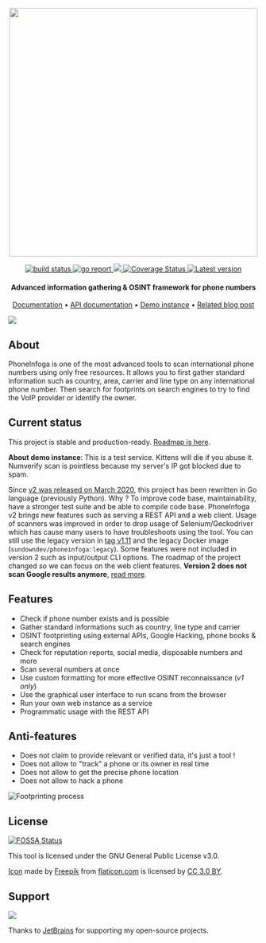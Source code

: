 <p align="center">
  <img src="https://i.imgur.com/LtUGnF3.png" width=500 />
</p> 

<div align="center">
  <a href="https://github.com/sundowndev/phoneinfoga/actions">
    <img src="https://github.com/sundowndev/phoneinfoga/workflows/Build/badge.svg" alt="build status" />
  </a>
  <a href="https://goreportcard.com/report/github.com/sundowndev/phoneinfoga">
    <img src="https://goreportcard.com/badge/github.com/sundowndev/phoneinfoga" alt="go report" />
  </a>
  <a href="https://codeclimate.com/github/sundowndev/phoneinfoga/maintainability">
    <img src="https://api.codeclimate.com/v1/badges/3259feb1c68df1cd4f71/maintainability" />
  </a>
  <a href='https://coveralls.io/github/sundowndev/phoneinfoga'>
    <img src='https://coveralls.io/repos/github/sundowndev/phoneinfoga/badge.svg' alt='Coverage Status' />
  </a>
  <a href="https://github.com/sundowndev/phoneinfoga/releases">
    <img src="https://img.shields.io/github/release/SundownDEV/phoneinfoga.svg" alt="Latest version" />
  </a>
</div>

<h4 align="center">Advanced information gathering & OSINT framework for phone numbers</h4>

<p align="center">
  <a href="https://sundowndev.github.io/phoneinfoga/">Documentation</a> •
  <a href="https://petstore.swagger.io/?url=https://raw.githubusercontent.com/sundowndev/phoneinfoga/master/api/docs/swagger.yaml">API documentation</a> •
  <a href="https://demo.phoneinfoga.crvx.fr/">Demo instance</a> •
  <a href="https://medium.com/@SundownDEV/phone-number-scanning-osint-recon-tool-6ad8f0cac27b">Related blog post</a>
</p>

![](./docs/images/screenshot.png)

## About

PhoneInfoga is one of the most advanced tools to scan international phone numbers using only free resources. It allows you to first gather standard information such as country, area, carrier and line type on any international phone number. Then search for footprints on search engines to try to find the VoIP provider or identify the owner.

## Current status

This project is stable and production-ready. [Roadmap is here](https://github.com/sundowndev/phoneinfoga/projects/1).

**About demo instance**: This is a test service. Kittens will die if you abuse it. Numverify scan is pointless because my server's IP got blocked due to spam.

Since [v2 was released on March 2020](https://github.com/sundowndev/phoneinfoga/releases/tag/v2.0-beta), this project has been rewritten in Go language (previously Python). Why ? To improve code base, maintainability, have a stronger test suite and be able to compile code base. PhoneInfoga v2 brings new features such as serving a REST API and a web client. Usage of scanners was improved in order to drop usage of Selenium/Geckodriver which has cause many users to have troubleshoots using the tool. You can still use the legacy version in [tag v1.11](https://github.com/sundowndev/phoneinfoga/tree/v1.11) and the legacy Docker image (`sundowndev/phoneinfoga:legacy`). Some features were not included in version 2 such as input/output CLI options. The roadmap of the project changed so we can focus on the web client features. **Version 2 does not scan Google results anymore**, [read more](https://sundowndev.github.io/phoneinfoga/usage/#available-scanners).

## Features

- Check if phone number exists and is possible
- Gather standard informations such as country, line type and carrier
- OSINT footprinting using external APIs, Google Hacking, phone books & search engines
- Check for reputation reports, social media, disposable numbers and more
- Scan several numbers at once
- Use custom formatting for more effective OSINT reconnaissance (*v1 only*)
- Use the graphical user interface to run scans from the browser
- Run your own web instance as a service
- Programmatic usage with the REST API

## Anti-features

- Does not claim to provide relevant or verified data, it's just a tool !
- Does not allow to "track" a phone or its owner in real time
- Does not allow to get the precise phone location
- Does not allow to hack a phone

![Footprinting process](https://i.imgur.com/qCkgzz8.png)

## License

[![FOSSA Status](https://app.fossa.com/api/projects/git%2Bgithub.com%2Fsundowndev%2FPhoneInfoga.svg?type=shield)](https://app.fossa.com/projects/git%2Bgithub.com%2Fsundowndev%2FPhoneInfoga?ref=badge_shield)

This tool is licensed under the GNU General Public License v3.0.

[Icon](https://www.flaticon.com/free-icon/fingerprint-search-symbol-of-secret-service-investigation_48838) made by <a href="https://www.freepik.com/" title="Freepik">Freepik</a> from <a href="https://www.flaticon.com/" title="Flaticon">flaticon.com</a> is licensed by <a href="http://creativecommons.org/licenses/by/3.0/" title="Creative Commons BY 3.0" target="_blank">CC 3.0 BY</a>.

## Support

[![](docs/jetbrains.svg)](https://www.jetbrains.com/?from=sundowndev)

Thanks to [JetBrains](https://www.jetbrains.com/?from=sundowndev) for supporting my open-source projects.
